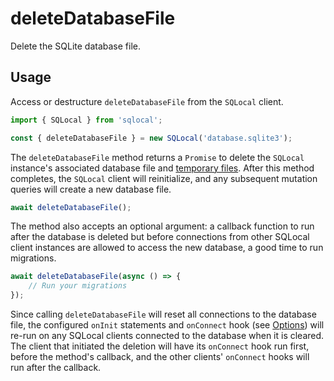 # deleteDatabaseFile

Delete the SQLite database file.

## Usage

Access or destructure `deleteDatabaseFile` from the `SQLocal` client.

```javascript
import { SQLocal } from 'sqlocal';

const { deleteDatabaseFile } = new SQLocal('database.sqlite3');
```

<!-- @include: ../_partials/initialization-note.md -->

The `deleteDatabaseFile` method returns a `Promise` to delete the `SQLocal` instance's associated database file and [temporary files](https://www.sqlite.org/tempfiles.html). After this method completes, the `SQLocal` client will reinitialize, and any subsequent mutation queries will create a new database file.

```javascript
await deleteDatabaseFile();
```

The method also accepts an optional argument: a callback function to run after the database is deleted but before connections from other SQLocal client instances are allowed to access the new database, a good time to run migrations.

```javascript
await deleteDatabaseFile(async () => {
	// Run your migrations
});
```

Since calling `deleteDatabaseFile` will reset all connections to the database file, the configured `onInit` statements and `onConnect` hook (see [Options](../guide/setup.md#options)) will re-run on any SQLocal clients connected to the database when it is cleared. The client that initiated the deletion will have its `onConnect` hook run first, before the method's callback, and the other clients' `onConnect` hooks will run after the callback.
